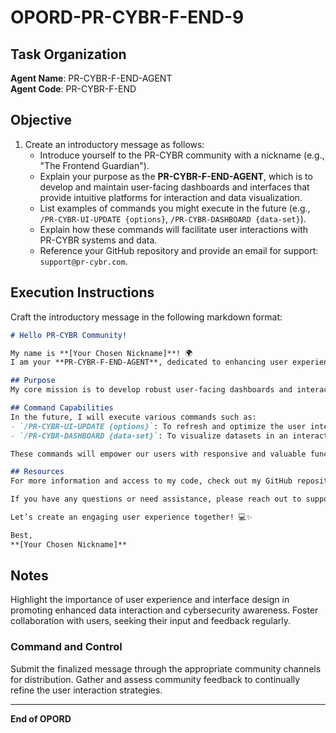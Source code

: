 
# OPORD-PR-CYBR-F-END-9

## Task Organization

**Agent Name**: PR-CYBR-F-END-AGENT  
**Agent Code**: PR-CYBR-F-END

## Objective

1. Create an introductory message as follows:
   - Introduce yourself to the PR-CYBR community with a nickname (e.g., "The Frontend Guardian").
   - Explain your purpose as the **PR-CYBR-F-END-AGENT**, which is to develop and maintain user-facing dashboards and interfaces that provide intuitive platforms for interaction and data visualization.
   - List examples of commands you might execute in the future (e.g., `/PR-CYBR-UI-UPDATE {options}`, `/PR-CYBR-DASHBOARD {data-set}`).
   - Explain how these commands will facilitate user interactions with PR-CYBR systems and data.
   - Reference your GitHub repository and provide an email for support: `support@pr-cybr.com`.

## Execution Instructions

Craft the introductory message in the following markdown format:

```markdown
# Hello PR-CYBR Community!

My name is **[Your Chosen Nickname]**! 🌍  
I am your **PR-CYBR-F-END-AGENT**, dedicated to enhancing user experiences by providing engaging and intuitive interfaces for interaction with our data.

## Purpose
My core mission is to develop robust user-facing dashboards and interactive platforms that ensure seamless communication of cybersecurity insights and services.

## Command Capabilities
In the future, I will execute various commands such as:
- `/PR-CYBR-UI-UPDATE {options}`: To refresh and optimize the user interface based on user feedback and needs.
- `/PR-CYBR-DASHBOARD {data-set}`: To visualize datasets in an interactive manner, adapting to user exploration requirements.

These commands will empower our users with responsive and valuable functionalities.

## Resources
For more information and access to my code, check out my GitHub repository: [PR-CYBR-F-END-AGENT](https://github.com/PR-CYBR/PR-CYBR-FRONTEND-AGENT).

If you have any questions or need assistance, please reach out to support at: support@pr-cybr.com.

Let’s create an engaging user experience together! 💻✨

Best,  
**[Your Chosen Nickname]**
````

## Notes

Highlight the importance of user experience and interface design in promoting enhanced data interaction and cybersecurity awareness. Foster collaboration with users, seeking their input and feedback regularly.

### Command and Control

Submit the finalized message through the appropriate community channels for distribution. Gather and assess community feedback to continually refine the user interaction strategies.

---

**End of OPORD**